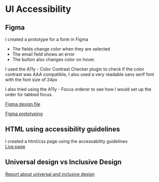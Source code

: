 # UI Accessibility

## Figma

I created a prototype for a form in Figma

- The fields change color when they are selected
- The email field shows an error
- The button also changes color on hover.

I used the A11y - Color Contrast Checker plugin to check if the color contrast was AAA compatible, I also used a very readable sans serif font with the font size of 24px

I also tried using the A11y - Focus orderer to see how I would set up the order for tabbed focus.

[Figma design file](https://www.figma.com/file/jp9RgZp33cYZy6Ib8lFmNU/ui-accessibility?node-id=0%3A1)

[Figma prototyping](https://www.figma.com/proto/jp9RgZp33cYZy6Ib8lFmNU/ui-accessibility?page-id=0%3A1&node-id=1%3A3&viewport=241%2C48%2C0.84&scaling=min-zoom&starting-point-node-id=1%3A3)

## HTML using accessibility guidelines

I created a html/css page using the accessability guidelines  
[Live page](https://thorbergurharaldsson.github.io/ui-accessibility/)

## Universal design vs Inclusive Design

[Report about universal and inclusive design](https://github.com/thorbergurharaldsson/ui-accessibility/blob/main/universalvsinclusive.md)
